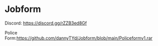 # Jobform

Discord: https://discord.gg/rZZB3ed8Gf

Police Form:https://github.com/dannyTYd/Jobform/blob/main/Policeformv1.rar
